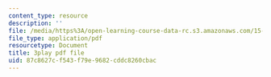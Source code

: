 ```yaml
---
content_type: resource
description: ''
file: /media/https%3A/open-learning-course-data-rc.s3.amazonaws.com/15-960-new-executive-thinking-social-impact-technology-projects-fall-2017-spring-2018/87c8627cf543f79e9682cddc8260cbac_omuDD2rZqlE.pdf
file_type: application/pdf
resourcetype: Document
title: 3play pdf file
uid: 87c8627c-f543-f79e-9682-cddc8260cbac
---
```

